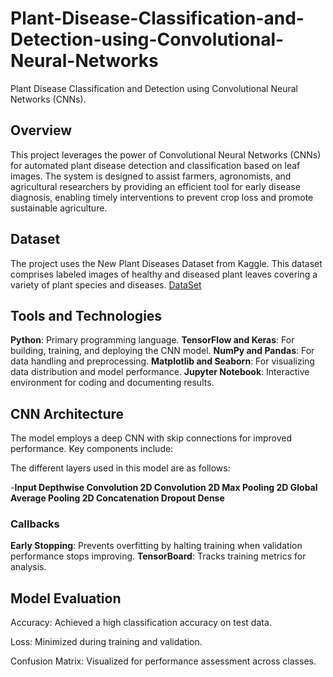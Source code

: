 # Plant-Disease-Classification-and-Detection-using-Convolutional-Neural-Networks
Plant Disease Classification and Detection using Convolutional Neural Networks (CNNs). 

## Overview

This project leverages the power of Convolutional Neural Networks (CNNs) for automated plant disease detection and classification based on leaf images. The system is designed to assist farmers, agronomists, and agricultural researchers by providing an efficient tool for early disease diagnosis, enabling timely interventions to prevent crop loss and promote sustainable agriculture.

## Dataset

The project uses the New Plant Diseases Dataset from Kaggle. This dataset comprises labeled images of healthy and diseased plant leaves covering a variety of plant species and diseases.
[DataSet](https://www.kaggle.com/datasets/vipoooool/new-plant-diseases-dataset)

## Tools and Technologies

**Python**: Primary programming language.
**TensorFlow and Keras**: For building, training, and deploying the CNN model.
**NumPy and Pandas**: For data handling and preprocessing.
**Matplotlib and Seaborn**: For visualizing data distribution and model performance.
**Jupyter Notebook**: Interactive environment for coding and documenting results.

## CNN Architecture

The model employs a deep CNN with skip connections for improved performance. Key components include:

The different layers used in this model are as follows:

-**Input
Depthwise Convolution 2D
Convolution 2D
Max Pooling 2D
Global Average Pooling 2D
Concatenation
Dropout
Dense**

### Callbacks

**Early Stopping**: Prevents overfitting by halting training when validation performance stops improving.
**TensorBoard**: Tracks training metrics for analysis.

## Model Evaluation

Accuracy: Achieved a high classification accuracy on test data.

Loss: Minimized during training and validation.

Confusion Matrix: Visualized for performance assessment across classes.

